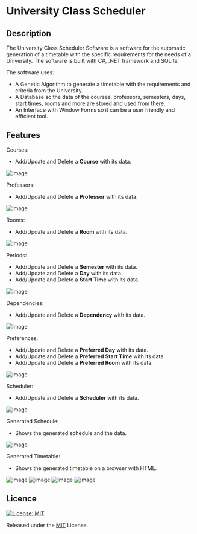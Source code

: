 # University Class Scheduler

## Description
The University Class Scheduler Software is a software for the automatic generation of a timetable with the specific requirements for the needs of a University.
The software is built with C#, .NET framework and SQLite.

The software uses:
 - A Genetic Algorithm to generate a timetable with the requirements and criteria from the University.
 - A Database so the data of the courses, professors, semesters, days, start times, rooms and more are stored and used from there.
 - An Interface with Window Forms so it can be a user friendly and efficient tool.

## Features

Courses:
- Add/Update and Delete a **Course** with its data.

![image](https://github.com/nickarabidis/UniTimetableScheduler/assets/75751845/517b080f-a015-48f9-9fc8-c70540b424eb)

Professors:
- Add/Update and Delete a **Professor** with its data.

![image](https://github.com/nickarabidis/UniTimetableScheduler/assets/75751845/766436c6-cf0d-4f24-a31c-8bab35ee5461)

Rooms:
- Add/Update and Delete a **Room** with its data.

![image](https://github.com/nickarabidis/UniTimetableScheduler/assets/75751845/c26e9492-1508-47f2-8fbd-e93201ffb9f3)

Periods:
- Add/Update and Delete a **Semester** with its data.
- Add/Update and Delete a **Day** with its data.
- Add/Update and Delete a **Start Time** with its data.

![image](https://github.com/nickarabidis/UniTimetableScheduler/assets/75751845/74c57c2d-eb36-498e-ae3b-b2a293f969e9)

Dependencies:
- Add/Update and Delete a **Dependency** with its data.

![image](https://github.com/nickarabidis/UniTimetableScheduler/assets/75751845/95fe951b-bc47-4b62-a11f-cb7f45b00501)


Preferences:
- Add/Update and Delete a **Preferred Day** with its data.
- Add/Update and Delete a **Preferred Start Time** with its data.
- Add/Update and Delete a **Preferred Room** with its data.

![image](https://github.com/nickarabidis/UniTimetableScheduler/assets/75751845/8c217b95-4e92-4164-8980-d260464b93ca)

Scheduler:
- Add/Update and Delete a **Scheduler** with its data.

![image](https://github.com/nickarabidis/UniTimetableScheduler/assets/75751845/dd334278-01ee-42b8-8f1e-645088475a2f)

Generated Schedule:
- Shows the generated schedule and the data.

![image](https://github.com/nickarabidis/UniTimetableScheduler/assets/75751845/86992b9f-24f4-484c-8a59-d2daaf17e5d1)

Generated Timetable:
- Shows the generated timetable on a browser with HTML.

![image](https://github.com/nickarabidis/UniTimetableScheduler/assets/75751845/cca4ca5a-4e99-4d91-9a83-1b2c37df8761)
![image](https://github.com/nickarabidis/UniTimetableScheduler/assets/75751845/bee15f51-40f1-479f-ad23-8286e56e9d7a)
![image](https://github.com/nickarabidis/UniTimetableScheduler/assets/75751845/46003a32-aa26-4042-803f-d282233052a6)
![image](https://github.com/nickarabidis/UniTimetableScheduler/assets/75751845/f7210739-90f9-4449-9ded-103f9a433c14)


## Licence
[![License: MIT](https://img.shields.io/badge/License-MIT-yellow.svg)](https://opensource.org/licenses/MIT)

Released under the [MIT](https://github.com/nickarabidis/UniTimetableScheduler/blob/main/LICENSE) License.
